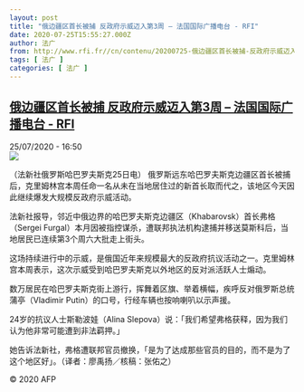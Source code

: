 ```yaml
---
layout: post
title: "俄边疆区首长被捕 反政府示威迈入第3周 – 法国国际广播电台 - RFI"
date: 2020-07-25T15:55:27.000Z
author: 法广
from: http://www.rfi.fr//cn/contenu/20200725-俄边疆区首长被捕-反政府示威迈入第3周
tags: [ 法广 ]
categories: [ 法广 ]
---
```

<!--1595692527000-->
[俄边疆区首长被捕 反政府示威迈入第3周 – 法国国际广播电台 - RFI](http://www.rfi.fr//cn/contenu/20200725-%E4%BF%84%E8%BE%B9%E7%96%86%E5%8C%BA%E9%A6%96%E9%95%BF%E8%A2%AB%E6%8D%95-%E5%8F%8D%E6%94%BF%E5%BA%9C%E7%A4%BA%E5%A8%81%E8%BF%88%E5%85%A5%E7%AC%AC3%E5%91%A8)
------

<div>
<div>25/07/2020 - 16:50</div><img src="https://s.rfi.fr/media/display/2e1532d8-ce88-11ea-8d6e-005056a98db9/w:310/p:16x9/int0013b.200725225002.jpg"><div class="t-content__body u-clearfix"><div class="m-interstitial"></div><p>（法新社俄罗斯哈巴罗夫斯克25日电）    俄罗斯远东哈巴罗夫斯克边疆区首长被捕后，克里姆林宫本周任命一名从未在当地居住过的新首长取而代之，该地区今天因此继续爆发大规模反政府示威活动。</p><p>    法新社报导，邻近中俄边界的哈巴罗夫斯克边疆区（Khabarovsk）首长弗格（Sergei Furgal）本月因被指控谋杀，遭联邦执法机构逮捕并移送莫斯科后，当地居民已连续第3个周六大批走上街头。</p><p>    这场持续进行中的示威，是俄国近年来规模最大的反政府抗议活动之一。克里姆林宫本周表示，这次示威受到哈巴罗夫斯克以外地区的反对派活跃人士煽动。</p><p>    数万居民在哈巴罗夫斯克街上游行，挥舞着区旗、举着横幅，疾呼反对俄罗斯总统蒲亭（Vladimir Putin）的口号，行经车辆也按响喇叭以示声援。</p><p>    24岁的抗议人士斯勒波娃（Alina Slepova）说：「我们希望弗格获释，因为我们认为他非常可能遭到非法羁押。」</p><p>    她告诉法新社，弗格遭联邦官员撤换，「是为了达成那些官员的目的，而不是为了这个地区好」。（译者：廖禹扬／核稿：张佑之）</p><p class="t-copyright">© 2020 AFP</p>        </div>
</div>

